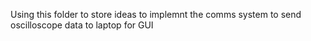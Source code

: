 Using this folder to store ideas to implemnt the comms system to send oscilloscope data to laptop for GUI
